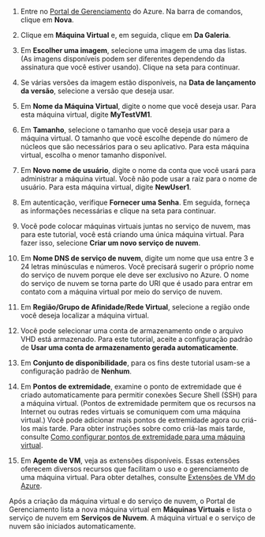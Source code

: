 1. Entre no [Portal de Gerenciamento](http://manage.windowsazure.com) do Azure. Na barra de comandos, clique em **Nova**.

2. Clique em **Máquina Virtual** e, em seguida, clique em **Da Galeria**.

3. Em **Escolher uma imagem**, selecione uma imagem de uma das listas. \(As imagens disponíveis podem ser diferentes dependendo da assinatura que você estiver usando\). Clique na seta para continuar.

4. Se várias versões da imagem estão disponíveis, na **Data de lançamento da versão**, selecione a versão que deseja usar.

5. Em **Nome da Máquina Virtual**, digite o nome que você deseja usar. Para esta máquina virtual, digite **MyTestVM1**.

6. Em **Tamanho**, selecione o tamanho que você deseja usar para a máquina virtual. O tamanho que você escolhe depende do número de núcleos que são necessários para o seu aplicativo. Para esta máquina virtual, escolha o menor tamanho disponível.

7. Em **Novo nome de usuário**, digite o nome da conta que você usará para administrar a máquina virtual. Você não pode usar a raiz para o nome de usuário. Para esta máquina virtual, digite **NewUser1**.

8. Em autenticação, verifique **Fornecer uma Senha**. Em seguida, forneça as informações necessárias e clique na seta para continuar.

9. Você pode colocar máquinas virtuais juntas no serviço de nuvem, mas para este tutorial, você está criando uma única máquina virtual. Para fazer isso, selecione **Criar um novo serviço de nuvem**.

10. Em **Nome DNS de serviço de nuvem**, digite um nome que usa entre 3 e 24 letras minúsculas e números. Você precisará sugerir o próprio nome do serviço de nuvem porque ele deve ser exclusivo no Azure. O nome do serviço de nuvem se torna parte do URI que é usado para entrar em contato com a máquina virtual por meio do serviço de nuvem.

11. Em **Região/Grupo de Afinidade/Rede Virtual**, selecione a região onde você deseja localizar a máquina virtual.

12. Você pode selecionar uma conta de armazenamento onde o arquivo VHD está armazenado. Para este tutorial, aceite a configuração padrão de **Usar uma conta de armazenamento gerada automaticamente**.

13. Em **Conjunto de disponibilidade**, para os fins deste tutorial usam-se a configuração padrão de **Nenhum**.

14.	Em **Pontos de extremidade**, examine o ponto de extremidade que é criado automaticamente para permitir conexões Secure Shell \(SSH\) para a máquina virtual. \(Pontos de extremidade permitem que os recursos na Internet ou outras redes virtuais se comuniquem com uma máquina virtual.\) Você pode adicionar mais pontos de extremidade agora ou criá-los mais tarde. Para obter instruções sobre como criá-las mais tarde, consulte [Como configurar pontos de extremidade para uma máquina virtual](../articles/virtual-machines-set-up-endpoints.md).

15.  Em **Agente de VM**, veja as extensões disponíveis. Essas extensões oferecem diversos recursos que facilitam o uso e o gerenciamento de uma máquina virtual. Para obter detalhes, consulte [Extensões de VM do Azure](http://go.microsoft.com/FWLink/p/?LinkID=390493).


Após a criação da máquina virtual e do serviço de nuvem, o Portal de Gerenciamento lista a nova máquina virtual em **Máquinas Virtuais** e lista o serviço de nuvem em **Serviços de Nuvem**. A máquina virtual e o serviço de nuvem são iniciados automaticamente. <!--HONumber=52-->
